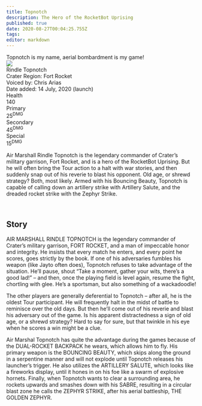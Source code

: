 ```yaml
---
title: Topnotch
description: The Hero of the RocketBot Uprising
published: true
date: 2020-08-27T00:04:25.755Z
tags: 
editor: markdown
---
```


<!-- Begin Character Quote -->
<div class="title-quote">
  Topnotch is my name, aerial bombardment is my game!
</div>
<!-- End Character Quote -->

<!-- Begin Character Info Card -->
<div class="info-card-container">
  <div class="wrapper">
    <div class="info-card">
      <div class="info-card__image info-card__image--topnotch">
        <a class="spotlight" href="/characters/plink/plink_full_model.png">
            <!-- Always use 250x250 thumbnail for img src -->
            <!-- src format /characters/name/name_full_model-thumb.png -->
            <img src="https://worldofcrater.wiki/characters/topnotch/topnotch_full_model.png"/>
          </a>
      </div>
      <div class="info-card__unit-name">Rindle Topnotch</div>
      <div class="info-card__region info-card__level--topnotch">Crater Region: Fort Rocket</div>
      <div class="info-card__voice info-card__level--topnotch">Voiced by: Chris Arias</div>
      <div class="info-card__date info-card__level--topnotch">Date added: 14 July, 2020 (launch)</div>
      <div class="info-card__unit-stats info-card__unit-stats--topnotch clearfix">
        <div class="stat">
          <div class="one-third">
            <div class="stat-name">Health</div>
          </div>
          <div class="two-third">
            <div class="stat-value">140</div>
          </div>
        </div>
        <div class="stat">
          <div class="one-third">
            <div class="stat-name">Primary</div>
          </div>
          <div class="two-third">
            <div class="stat-value">25<sup>DMG</sup></div>
          </div>
        </div>
        <div class="stat">
          <div class="one-third">
            <div class="stat-name">Secondary</div>
          </div>
          <div class="two-third">
            <div class="stat-value">45<sup>DMG</sup></div>
          </div>
        </div>
        <div class="stat no-border">
          <div class="one-third">
            <div class="stat-name">Special</div>
          </div>
          <div class="two-third">
            <div class="stat-value">15<sup>DMG</sup></div>
          </div>
        </div>
      </div>
    </div> <!-- end info-card-->
  </div> <!-- end wrapper -->
</div> <!-- end container --><!-- End of Character Info box -->

<!-- Begin Character Intro -->
<div>
  <p>Air Marshall Rindle Topnotch is the legendary commander of Crater’s military garrison, Fort Rocket, and is a hero of the RocketBot Uprising. But he will often bring the Tour action to a halt with war stories, and then suddenly snap out of his reverie to blast his opponent. Old age, or shrewd strategy? Both, most likely. Armed with his Bouncing Beauty, Topnotch is capable of calling down an artillery strike with Artillery Salute, and the dreaded rocket strike with the Zephyr Strike.</p>
</div>
<!-- End Character Intro -->

<br>

<!-- Begin Character Story -->
<div>
  <h2>Story</h2>
    <p></p>
  <p>AIR MARSHALL RINDLE TOPNOTCH is the legendary commander of Crater’s military garrison, FORT ROCKET, and a man of impeccable honor and integrity. He insists that every match he enters, and every point he scores, goes strictly by the book. If one of his adversaries fumbles his weapon (like Jayto often does), Topnotch refuses to take advantage of the situation. He’ll pause, shout “Take a moment, gather your wits, there’s a good lad!” – and then, once the playing field is level again, resume the fight, chortling with glee. He’s a sportsman, but also something of a wackadoodle!</p>
  <p>The other players are generally deferential to Topnotch – after all, he is the oldest Tour participant. He will frequently halt in the midst of battle to reminisce over the old days. But then he’ll come out of his reverie and blast his adversary out of the game. Is his apparent distractedness a sign of old age, or a shrewd strategy? Hard to say for sure, but that twinkle in his eye when he scores a win might be a clue.
</p>
  <p>Air Marshal Topnotch has quite the advantage during the games because of the DUAL-ROCKET BACKPACK he wears, which allows him to fly. His primary weapon is the BOUNCING BEAUTY, which skips along the ground in a serpentine manner and will not explode until Topnotch releases his launcher’s trigger. He also utilizes the ARTILLERY SALUTE, which looks like a fireworks display, until it hones in on his foe like a swarm of explosive hornets. Finally, when Topnotch wants to clear a surrounding area, he rockets upwards and smashes down with his SABRE, resulting in a circular blast zone he calls the ZEPHYR STRIKE, after his aerial battleship, THE GOLDEN ZEPHYR.

</p>
</div>
<!-- End Character Story -->

<br>

<!-- Begin Gallery -->
<!-- DO NOT TOUCH THE GALLERY, CONTACT SlackingVeteren IF YOU NEED TO CHANGE ANYTHING -->
<!--
<div>
  <h2>Gallery</h2>
  <br>
  <br>
  <div class="carousel slide" id="carouselIndicators" data-ride="carousel" data-interval="0">
    <ol class="carousel-indicators">
      <li class="carousel-indicators-list active" data-target="#carouselIndicators" data-slide-to="0"></li>
      <li class="carousel-indicators-list" data-target="#carouselIndicators" data-slide-to="1"></li>
      <li class="carousel-indicators-list" data-target="#carouselIndicators" data-slide-to="2"></li>
    </ol>
    <div class="carousel-inner">
      <div class="spotlight-group">
        <a class="spotlight carousel-item active" href="/characters/boone/boone_and_granpappy.png">
          <img src="/characters/boone/boone_and_granpappy-thumb.png" height="282px">
          <div class="carousel-caption">
            Boone with Ol' Granpappy
          </div>
        </a>
        <a class="spotlight carousel-item" href="/characters/boone/boone_and_zik.png">
          <img src="/characters/boone/boone_and_zik-thumb.png">
          <div class="carousel-caption">
            Boone and Zik
          </div>
        </a>
        <a class="spotlight carousel-item" href="/characters/boone/boone-outside-outpost.png">
          <img src="/characters/boone/boone-outside-outpost-w500.png">
          <div class="carousel-caption">
            Boone infront of his outpost
          </div>
        </a>
      </div>
    </div>
    <a class="carousel-control-prev" data-target="#carouselIndicators" role="button" data-slide="prev">
      <span class="carousel-control-prev-icon" aria-hidden="true"></span><span class="sr-only">Previous</span>
    </a>
    <a class="carousel-control-next" data-target="#carouselIndicators"
        role="button" data-slide="next">
      <span class="carousel-control-next-icon" aria-hidden="true"></span><span class="sr-only">Next</span>
    </a>
  </div>
</div>
-->
<!-- End Gallary -->